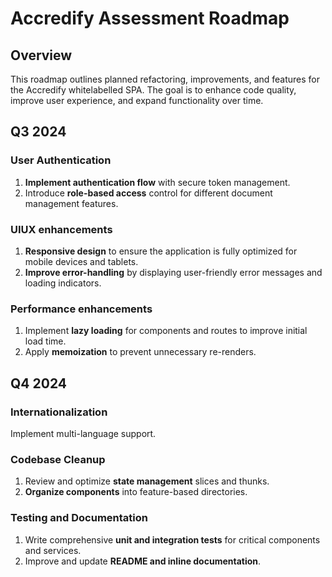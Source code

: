# Accredify Assessment Roadmap


## Overview
This roadmap outlines planned refactoring, improvements, and features for the Accredify whitelabelled SPA. The goal is to enhance code quality, improve user experience, and expand functionality over time.


## Q3 2024
### User Authentication
1. **Implement authentication flow** with secure token management.
2. Introduce **role-based access** control for different document management features.


### UIUX enhancements
1. **Responsive design** to ensure the application is fully optimized for mobile devices and tablets.
2. **Improve error-handling** by displaying user-friendly error messages and loading indicators.



### Performance enhancements
1. Implement **lazy loading** for components and routes to improve initial load time.
2. Apply **memoization** to prevent unnecessary re-renders.


## Q4 2024
### Internationalization
Implement multi-language support.
 

### Codebase Cleanup
1. Review and optimize **state management** slices and thunks.
2. **Organize components** into feature-based directories.


### Testing and Documentation
1. Write comprehensive **unit and integration tests** for critical components and services.
2. Improve and update **README and inline documentation**.